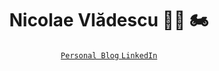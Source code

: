 <div id= "header" align="center">
    <h1>Nicolae Vlădescu 👨‍💻 🏍</h1>
    <div id="badges" align="center">
        <a href="https://nicolaevladescu.com/">
            <code>Personal Blog</code>
        </a>
        <a href="https://www.linkedin.com/in/nicolaevladescu/">
            <code>LinkedIn</code>
        </a>
    </div>
</div>
